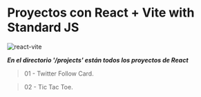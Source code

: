 # Proyectos con React + Vite with Standard JS

![react-vite](https://github.com/dieegoludee/react-repository/assets/127766535/cbd0499c-528a-4c96-9719-0797460c8b1a)

***En el directorio '/projects' están todos los proyectos de React***

> 01 - Twitter Follow Card.

> 02 - Tic Tac Toe.
